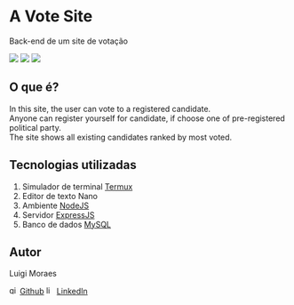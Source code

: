 # A Vote Site
Back-end de um site de votação

<p>
 <img src="https://img.shields.io/static/v1?label=NodeJS&message=14.14.0&color=green&logo=Node.js&logoColor=white" />
 <img src="https://img.shields.io/static/v1?label=ExpressJS&message=4.17.0&color=brightgreen" />
 <img src="https://img.shields.io/static/v1?label=MySQL&message=15.1&color=blueviolet&logo=MySQL&logoColor=white" />
</p>

## O que é?
In this site, the user can vote to a registered candidate.</br >
Anyone can register yourself for candidate, if choose one of pre-registered political party.</br >
The site shows all existing candidates ranked by most voted.</br >

## Tecnologias utilizadas

1. Simulador de terminal [Termux](https://play.google.com/store/apps/details?id=com.termux)
2. Editor de texto Nano
3. Ambiente [NodeJS](https://nodejs.org/en/)
4. Servidor [ExpressJS](https://expressjs.com)
5. Banco de dados [MySQL](https://www.mysql.com)

## Autor
Luigi Moraes

<img src="https://simpleicons.org/icons/github.svg" width="15" alt="github-icon" /> [Github](https://github.com/luigimoraes)
<img src="https://simpleicons.org/icons/linkedin.svg" width="15" alt="linkedin-icon" /> [LinkedIn](https://www.linkedin.com/in/santos-luigi-moraes)
